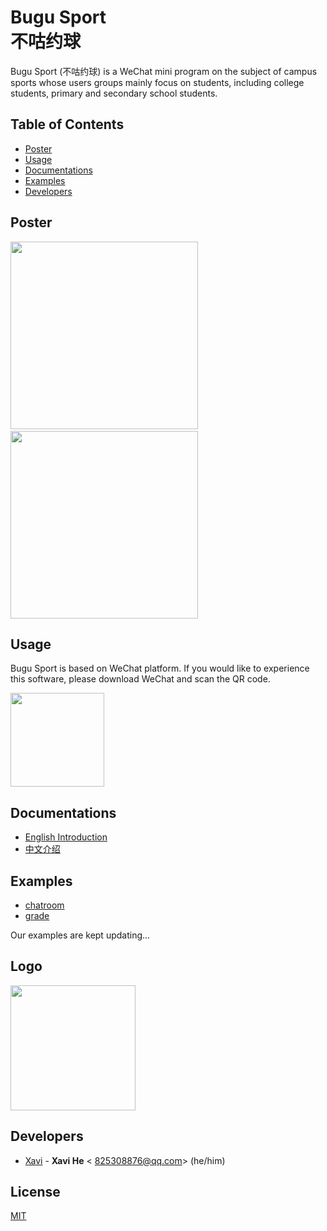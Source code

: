 # Bugu Sport </br>不咕约球

Bugu Sport (不咕约球) is a WeChat mini program on the subject of campus sports whose users groups mainly focus on students, including college students, primary and secondary school students.

## Table of Contents
* [Poster](#Poster)
* [Usage](#Usage)
* [Documentations](#Documentations)
* [Examples](#Examples)
* [Developers](#Developers)

## Poster <a name="Poster"></a>

<img src="https://github.com/HeXavi8/BUGU-Sport/blob/main/images/intro2.jpg" width = "300"  />&emsp; <img src="https://github.com/HeXavi8/BUGU-Sport/blob/main/images/intro1.jpg" width = "300"  />
## Usage <a name="Usage"></a>

Bugu Sport is based on WeChat platform. If you would like to experience this software, please download WeChat and scan the QR code.

<img src="https://github.com/HeXavi8/BUGU-Sport/blob/main/QRcode.JPG" width = "150" height = "150" />

## Documentations <a name="Documentations"></a>

- [English Introduction](https://github.com/HeXavi8/BUGU-Sport/tree/main/English_introduction)
- [中文介绍](https://github.com/HeXavi8/BUGU-Sport/tree/main/中文介绍)

## Examples <a name="Examples"></a>

- [chatroom](https://github.com/HeXavi8/BUGU-Sport/tree/main/demos/chatroom)
- [grade](https://github.com/HeXavi8/BUGU-Sport/tree/main/demos/grade)

Our examples are kept updating...

## Logo <a name="Logo"></a>

<img src="https://github.com/HeXavi8/BUGU-Sport/blob/main/images/bgLogo.PNG" style = "" height = "200"  />

## Developers <a name="Developers"></a>

- [Xavi](https://github.com/HeXavi8) - **Xavi He** &lt; 825308876@qq.com&gt; (he/him)

## License
[MIT](https://github.com/HeXavi8/BUGU-Sport/blob/main/LICENSE)
